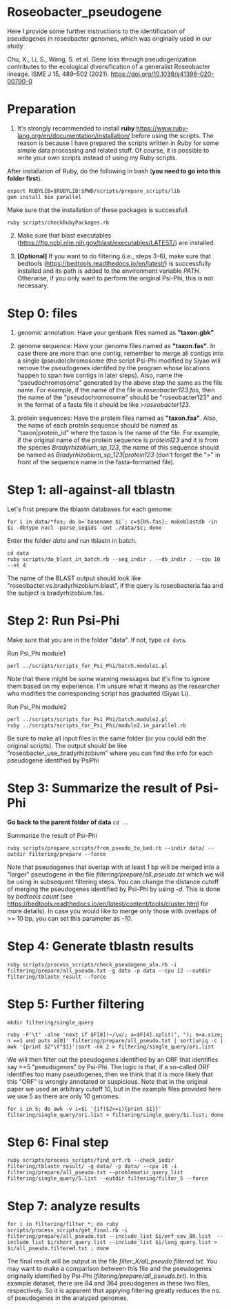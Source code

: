 # Roseobacter_pseudogene

Here I provide some further instructions to the identification of pseudogenes in roseobacter genomes, which was originally used in our study 

Chu, X., Li, S., Wang, S. et al. Gene loss through pseudogenization contributes to the ecological diversification of a generalist Roseobacter lineage. ISME J 15, 489–502 (2021). https://doi.org/10.1038/s41396-020-00790-0


# Preparation
1. It's strongly recommended to install **ruby** https://www.ruby-lang.org/en/documentation/installation/ before using the scripts. The reason is because I have prepared the scripts written in Ruby for some simple data processing and related stuff. Of course, it is possible to write your own scripts instead of using my Ruby scripts.

After installation of Ruby, do the following in bash (**you need to go into this folder first**).
```
export RUBYLIB=$RUBYLIB:$PWD/scripts/prepare_scripts/lib
gem install bio parallel
```

Make sure that the installation of these packages is successfull.
```
ruby scripts/checkRubyPackages.rb
```

2. Make sure that blast executables (https://ftp.ncbi.nlm.nih.gov/blast/executables/LATEST/) are installed.

3. **[Optional]** If you want to do filtering (i.e., steps 3-6), make sure that bedtools (https://bedtools.readthedocs.io/en/latest/) is successfully installed and its path is added to the environment variable *PATH*. Otherwise, if you only want to perform the original Psi-Phi, this is not necessary.


# Step 0: files
1. genomic annotation: Have your genbank files named as **"taxon.gbk"**.

2. genome sequence: Have your genome files named as **"taxon.fas"**. In case there are more than one contig, remember to merge all contigs into a single (pseudo)chromosome (the script Psi-Phi modified by Siyao will remove the pseudogenes identifed by the program whose locations happen to span two contigs in later steps). Also, name the "pseudochromosome" generated by the above step the same as the file name. For example, if the name of the file is *roseobacter123.fas*, then the name of the "pseudochromosome" should be "roseobacter123" and in the format of a fasta file it should be like *>roseobacter123*.

3. protein sequences: Have the protein files named as **"taxon.faa"**. Also, the name of each protein sequence should be named as "taxon|protein_id" where the taxon is the name of the file. For example, if the original name of the protein sequence is *protein123* and it is from the species *Bradyrhizobium_sp_123*, the name of this sequence should be named as *Bradyrhizobium_sp_123|protein123* (don't forget the ">" in front of the sequence name in the fasta-formatted file).


# Step 1: all-against-all tblastn
Let's first prepare the tblastn databases for each genome:
```
for i in data/*fas; do b=`basename $i`; c=${b%.fas}; makeblastdb -in $i -dbtype nucl -parse_seqids -out ./data/$c; done
```

Enter the folder *data* and run tblastn in batch.
```
cd data
ruby scripts/do_blast_in_batch.rb --seq_indir . --db_indir . --cpu 10 --nt 4
```
The name of the BLAST output should look like "roseobacter.vs.bradyrhizobium.blast", if the query is roseobacteria.faa and the subject is bradyrhizobium.fas.


# Step 2: Run Psi-Phi
Make sure that you are in the folder "data". If not, type ```cd data```.

Run Psi_Phi module1
```
perl ../scripts/scripts_for_Psi_Phi/batch.module1.pl
```

Note that there might be some warning messages but it's fine to ignore them based on my experience. I'm unsure what it means as the researcher who modifies the corresponding script has graduated (Siyao Li).

Run Psi_Phi module2
```
perl ../scripts/scripts_for_Psi_Phi/batch.module2.pl
ruby ../scripts/scripts_for_Psi_Phi/module2.in_parallel.rb
```

Be sure to make all input files in the same folder (or you could edit the original scripts). The output should be like "roseobacter_use_bradyrhizobium" where you can find the info for each pseudogene identified by PsiPhi


# Step 3: Summarize the result of Psi-Phi
**Go back to the parent folder of data**
```cd ..```

Summarize the result of Psi-Phi
```
ruby scripts/prepare_scripts/from_pseudo_to_bed.rb --indir data/ --outdir filtering/prepare --force
```
Note that pseudogenes that overlap with at least 1 bp will be merged into a "larger" pseudogene in the file *filtering/prepare/all_pseudo.txt* which we will be using in subsequent filtering steps. You can change the distance cutoff of merging the pseudogenes identified by Psi-Phi by using *-d*. This is done by *bedtools count* (see https://bedtools.readthedocs.io/en/latest/content/tools/cluster.html for more details). In case you would like to merge only those with overlaps of >= 10 bp, you can set this parameter as *-10*.


# Step 4: Generate tblastn results
```
ruby scripts/process_scripts/check_pseudogene_aln.rb -i filtering/prepare/all_pseudo.txt -g data -p data --cpu 12 --outdir filtering/tblastn_result --force
```


# Step 5: Further filtering
```
mkdir filtering/single_query

ruby -F"\t" -alne 'next if $F[0]!~/\w/; a=$F[4].split(", "); n=a.size; n ==1 and puts a[0]' filtering/prepare/all_pseudo.txt | sort|uniq -c | awk '{print $2"\t"$1}'|sort -nk 2 > filtering/single_query/ori.list
```

We will then filter out the pseudogenes identified by an ORF that identifies say >=5 "pseudogenes" by Psi-Phi. The logic is that, if a so-called ORF identifies too many pseudogenes, then we think that it is more likely that this "ORF" is wrongly annotated or suspicious. Note that in the original paper we used an arbitrary cutoff 10, but in the example files provided here we use 5 as there are only 10 genomes.
```
for i in 5; do awk -v i=$i '{if($2>=i){print $1}}' filtering/single_query/ori.list > filtering/single_query/$i.list; done
```


# Step 6: Final step
```
ruby scripts/process_scripts/find_orf.rb --check_indir filtering/tblastn_result/ -g data/ -p data/ --cpu 16 -i filtering/prepare/all_pseudo.txt --problematic_query_list filtering/single_query/5.list --outdir filtering/filter_5 --force
```


# Step 7: analyze results
```
for i in filtering/filter_*; do ruby scripts/process_scripts/get_final.rb -i filtering/prepare/all_pseudo.txt --include_list $i/orf_cov_80.list  --include_list $i/short_query.list --include_list $i/long_query.list > $i/all_pseudo.filtered.txt ; done
```
The final result will be output in the file *filter_X/all_pseudo.filtered.txt*. You may want to make a comparison between this file and the pseudogenes originally identified by Psi-Phi (*filtering/prepare/all_pseudo.txt*). In this example dataset, there are 84 and 364 pseudogenes in these two files, respectively. So it is apparent that applying filtering greatly reduces the no. of pseudogenes in the analyzed genomes.
